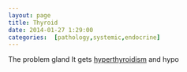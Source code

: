 ```yaml
---
layout: page
title: Thyroid
date: 2014-01-27 1:29:00
categories:  [pathology,systemic,endocrine]
---
```

The problem gland
It gets [hyperthyroidism](hyperthyroidism/) and hypo
